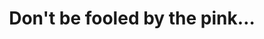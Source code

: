 ---
title: "Don't be fooled by the pink…"
description: First photoshoot session with A Studios
sizes: [200, 500, 700]
types: [jpeg, webp]
folder: a-studios-shoot-03-26-2023
symmetrical: true
seo:
  twitter:
    url: https://ik.imagekit.io/8jjzxcl9p/gallery/new-years-2023/twitter.png
    is_prefixed: false
  og:
    url: https://ik.imagekit.io/8jjzxcl9p/gallery/new-years-2023/og.png
    is_prefixed: false
cover_images:
  index: 0
entries:
  - key: DSCF0112.JPG
    alt: 
    width: 200
    height: 300
  - key: DSCF0007.JPG
    alt: 
    width: 200
    height: 300
  # - key: DSCF0024.JPG
  #   alt: 
  #   width: 200
  #   height: 300
  # - key: DSCF0033.JPG
  #   alt: 
  #   width: 200
  #   height: 300
  - key: DSCF0046.JPG
    alt: 
    width: 200
    height: 300
  # - key: DSCF0070.JPG
  #   alt: 
  #   width: 200
  #   height: 300
  # - key: DSCF0076.JPG
  #   alt: 
  #   width: 200
  #   height: 300
  - key: DSCF0109.JPG
    alt: 
    width: 200
    height: 300
  - key: DSCF0114.JPG
    alt: 
    width: 200
    height: 300
  - key: DSCF0116.JPG
    alt: 
    width: 200
    height: 300
  - key: DSCF0118.JPG
    alt: 
    width: 200
    height: 300
  - key: DSCF0123.JPG
    alt: 
    width: 200
    height: 300
  # - key: DSCF0131.JPG
  #   alt: 
  #   width: 200
  #   height: 300
  # - key: DSCF0167.JPG
  #   alt: 
  #   width: 200
  #   height: 300
  - key: DSCF0172.JPG
    alt: 
    width: 200
    height: 300
  - key: DSCF0183.JPG
    alt: 
    width: 200
    height: 300
  # - key: DSCF0191.JPG
  #   alt: 
  #   width: 200
  #   height: 300
  - key: DSCF0229.JPG
    alt: 
    width: 200
    height: 300
  - key: DSCF0262.JPG
    alt: 
    width: 200
    height: 300
  - key: DSCF0273.JPG
    alt: 
    width: 200
    height: 300
  - key: DSCF0303.JPG
    alt: 
    width: 200
    height: 300
---
